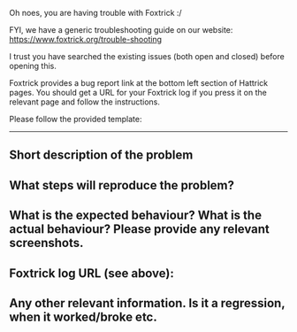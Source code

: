 Oh noes, you are having trouble with Foxtrick :/

FYI, we have a generic troubleshooting guide on our website: https://www.foxtrick.org/trouble-shooting

I trust you have searched the existing issues (both open and closed) before opening this.

Foxtrick provides a bug report link at the bottom left section of Hattrick pages. You should get a URL for your Foxtrick log if you press it on the relevant page and follow the instructions.

Please follow the provided template:

---

## Short description of the problem

## What steps will reproduce the problem?

## What is the expected behaviour? What is the actual behaviour? Please provide any relevant screenshots.

## Foxtrick log URL (see above):

## Any other relevant information. Is it a regression, when it worked/broke etc.
